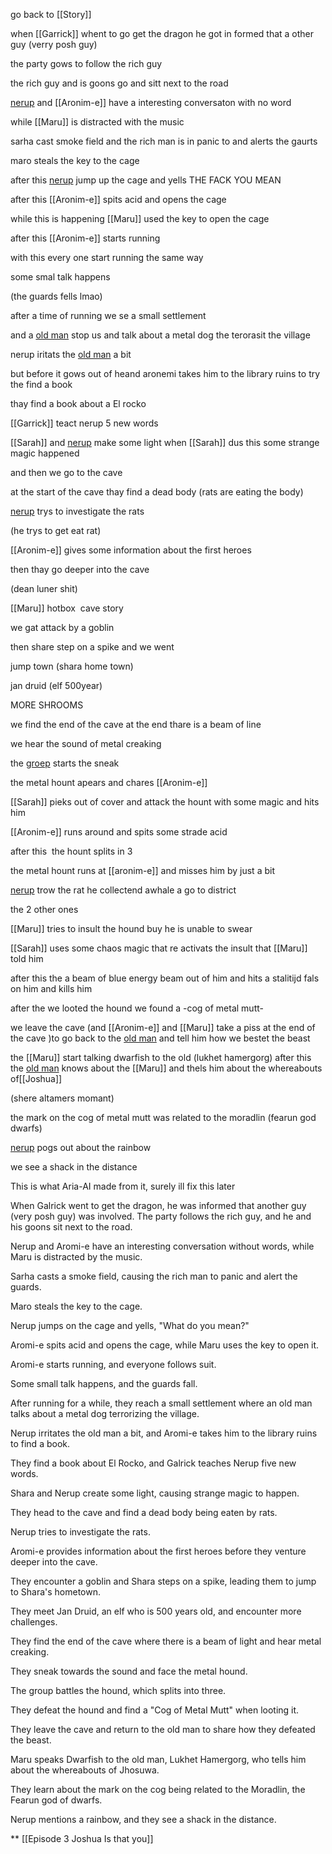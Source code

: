 go back to [[Story]]

when [[Garrick]] whent to go get the dragon he got in formed that a other guy (verry posh guy) 

the party gows to follow the rich guy 


the rich guy and is goons go and sitt next to the road

[nerup](content/Names/Green%20and%20scales/リ⋮╎∷!¡.md) and [[Aronim-e]] have a interesting conversaton with no word 

while [[Maru]] is distracted with the music 

sarha cast smoke field and the rich man is in panic to and alerts the gaurts 

maro steals the key to the cage 

after this [nerup](content/Names/Green%20and%20scales/リ⋮╎∷!¡.md) jump up the cage and yells THE FACK YOU MEAN

after this [[Aronim-e]] spits acid and opens the cage 

while this is happening [[Maru]] used the key to open the cage 

after this [[Aronim-e]] starts running 

with this every one start running the same way

some smal talk happens 

(the guards fells lmao)

after a time of running we se a small settlement 

and a [old man](jonas-guan) stop us and talk about a metal dog the terorasit the village 

nerup iritats the [old man](jonas-guan) a bit 

but before it gows out of heand aronemi takes him to the library ruins to try the find a book

thay find a book about a El rocko

[[Garrick]] teact nerup 5 new words 

[[Sarah]] and [nerup](content/Names/Green%20and%20scales/リ⋮╎∷!¡.md) make some light when [[Sarah]] dus this some strange magic happened 

and then we go to the cave  

at the start of the cave thay find a dead body (rats are eating the body)

[nerup](content/Names/Green%20and%20scales/リ⋮╎∷!¡.md) trys to investigate the rats 

(he trys to get eat rat)

[[Aronim-e]] gives some information about the first heroes 

then thay go deeper into the cave

(dean luner shit)

[[Maru]] hotbox  cave story 

we gat attack by a goblin 

then share step on a spike and we went 

jump town (shara home town)

jan druid (elf 500year)

MORE SHROOMS 

we find the end of the cave at the end thare is a beam of line 

we hear the sound of metal creaking 

the [groep](green-and-scales.md) starts the sneak 

the metal hount apears and chares [[Aronim-e]] 

[[Sarah]] pieks out of cover and attack the hount with some magic and hits him

[[Aronim-e]] runs around and spits some strade acid 

after this  the hount splits in 3

the metal hount runs at [[aronim-e]] and misses him by just a bit

[nerup](content/Names/Green%20and%20scales/リ⋮╎∷!¡.md) trow the rat he collectend awhale a go to district 

the 2 other ones 

[[Maru]] tries to insult the hound buy he is unable to swear 

[[Sarah]] uses some chaos magic that re activats the insult that [[Maru]] told him

after this the a beam of blue energy beam out of him and hits a stalitijd fals on him and kills him 

after the we looted the hound we found a -cog of metal mutt-

we leave the cave (and [[Aronim-e]] and [[Maru]] take a piss at the end of the cave )to go back to the [old man](jonas-guan) and tell him how we bestet the beast 

the [[Maru]] start talking dwarfish to the old (lukhet hamergorg) after this the [old man](jonas-guan) knows about the [[Maru]] and thels him about the whereabouts of[[Joshua]]

(shere altamers momant)

the mark on the cog of metal mutt was related to the moradlin (fearun god dwarfs)

[nerup](content/Names/Green%20and%20scales/リ⋮╎∷!¡.md) pogs out about the rainbow

we see a shack in the distance




This is what Aria-AI made from it, surely ill fix this later

When Galrick went to get the dragon, he was informed that another guy (very posh guy) was involved. The party follows the rich guy, and he and his goons sit next to the road.

Nerup and Aromi-e have an interesting conversation without words, while Maru is distracted by the music.

Sarha casts a smoke field, causing the rich man to panic and alert the guards.

Maro steals the key to the cage.

Nerup jumps on the cage and yells, "What do you mean?"

Aromi-e spits acid and opens the cage, while Maru uses the key to open it.

Aromi-e starts running, and everyone follows suit.

Some small talk happens, and the guards fall.

After running for a while, they reach a small settlement where an old man talks about a metal dog terrorizing the village.

Nerup irritates the old man a bit, and Aromi-e takes him to the library ruins to find a book.

They find a book about El Rocko, and Galrick teaches Nerup five new words.

Shara and Nerup create some light, causing strange magic to happen.

They head to the cave and find a dead body being eaten by rats.

Nerup tries to investigate the rats.

Aromi-e provides information about the first heroes before they venture deeper into the cave.

They encounter a goblin and Shara steps on a spike, leading them to jump to Shara's hometown.

They meet Jan Druid, an elf who is 500 years old, and encounter more challenges.

They find the end of the cave where there is a beam of light and hear metal creaking.

They sneak towards the sound and face the metal hound.

The group battles the hound, which splits into three.

They defeat the hound and find a "Cog of Metal Mutt" when looting it.

They leave the cave and return to the old man to share how they defeated the beast.

Maru speaks Dwarfish to the old man, Lukhet Hamergorg, who tells him about the whereabouts of Jhosuwa.

They learn about the mark on the cog being related to the Moradlin, the Fearun god of dwarfs.

Nerup mentions a rainbow, and they see a shack in the distance.

**
[[Episode 3 Joshua Is that you]]
